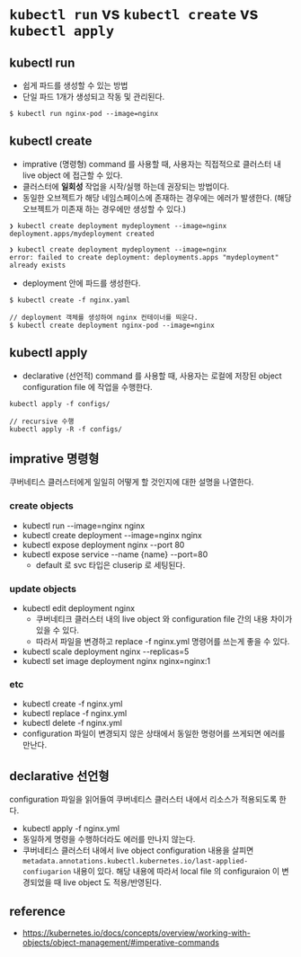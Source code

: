# `kubectl run` vs `kubectl create` vs `kubectl apply`

## kubectl run 
* 쉽게 파드를 생성할 수 있는 방법
* 단일 파드 1개가 생성되고 작동 및 관리된다.
```shell
$ kubectl run nginx-pod --image=nginx
```

## kubectl create
* imprative (명령형) command 를 사용할 때, 사용자는 직접적으로 클러스터 내 live object 에 접근할 수 있다.
* 클러스터에 __일회성__ 작업을 시작/실행 하는데 권장되는 방법이다.
* 동일한 오브젝트가 해당 네임스페이스에 존재하는 경우에는 에러가 발생한다. (해당 오브젝트가 미존재 하는 경우에만 생성할 수 있다.)
```shell
❯ kubectl create deployment mydeployment --image=nginx
deployment.apps/mydeployment created
 
❯ kubectl create deployment mydeployment --image=nginx
error: failed to create deployment: deployments.apps "mydeployment" already exists
```

* deployment 안에 파드를 생성한다.
```
$ kubectl create -f nginx.yaml

// deployment 객체를 생성하여 nginx 컨테이너를 띄운다.
$ kubectl create deployment nginx-pod --image=nginx
```

## kubectl apply
* declarative (선언적) command 를 사용할 때, 사용자는 로컬에 저장된 object configuration file 에 작업을 수행한다.
```
kubectl apply -f configs/

// recursive 수행
kubectl apply -R -f configs/
```

## imprative 명령형
쿠버네티스 클러스터에게 일일히 어떻게 할 것인지에 대한 설명을 나열한다.

### create objects
* kubectl run --image=nginx nginx
* kubectl create deployment --image=nginx nginx
* kubectl expose deployment nginx --port 80
* kubectl expose service --name {name} --port=80 
  * default 로 svc 타입은 cluserip 로 세팅된다.

### update objects
* kubectl edit deployment nginx
  * 쿠버네티크 클러스터 내의 live object 와 configuration file 간의 내용 차이가 있을 수 있다.
  * 따라서 파일을 변경하고 replace -f nginx.yml 명령어를 쓰는게 좋을 수 있다.
* kubectl scale deployment nginx --replicas=5
* kubectl set image deployment nginx nginx=nginx:1

### etc
* kubectl create -f nginx.yml
* kubectl replace -f nginx.yml
* kubectl delete -f nginx.yml
* configuration 파일이 변경되지 않은 상태에서 동일한 명령어를 쓰게되면 에러를 만난다.

## declarative 선언형
configuration 파일을 읽어들여 쿠버네티스 클러스터 내에서 리소스가 적용되도록 한다.
* kubectl apply -f nginx.yml
* 동일하게 명령을 수행하더라도 에러를 만나지 않는다.
* 쿠버네티스 클러스터 내에서 live object configuration 내용을 살피면 `metadata.annotations.kubectl.kubernetes.io/last-applied-confiugarion` 내용이 있다. 해당 내용에 따라서 local file 의 configuraion 이 변경되었을 때 live object 도 적용/반영된다.


## reference
* https://kubernetes.io/docs/concepts/overview/working-with-objects/object-management/#imperative-commands

